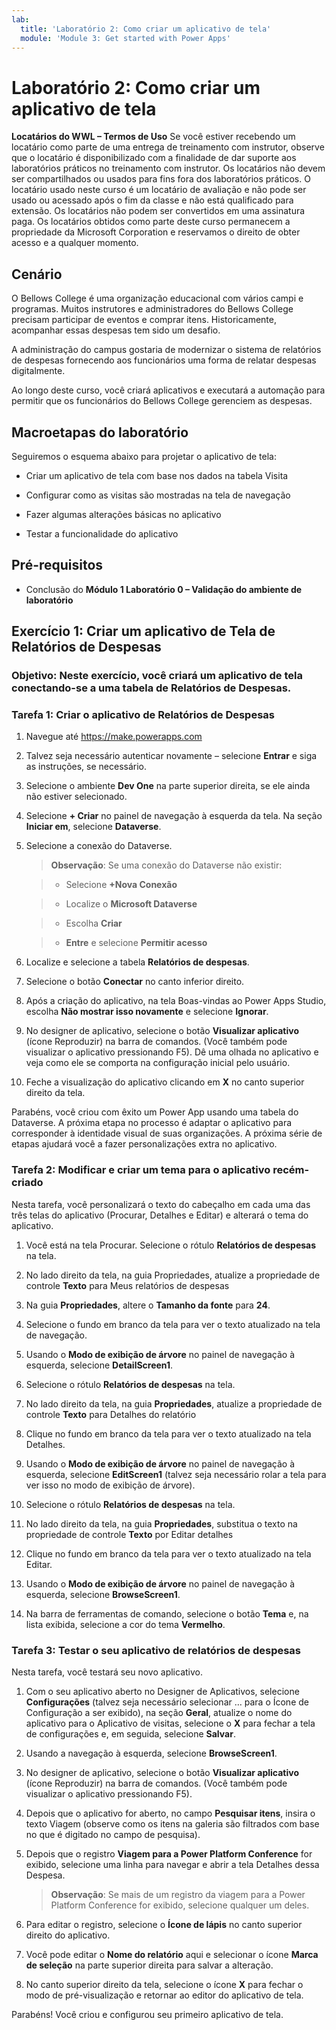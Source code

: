 ```yaml
---
lab:
  title: 'Laboratório 2: Como criar um aplicativo de tela'
  module: 'Module 3: Get started with Power Apps'
---
```


# Laboratório 2: Como criar um aplicativo de tela

**Locatários do WWL – Termos de Uso** Se você estiver recebendo um locatário como parte de uma entrega de treinamento com instrutor, observe que o locatário é disponibilizado com a finalidade de dar suporte aos laboratórios práticos no treinamento com instrutor. Os locatários não devem ser compartilhados ou usados para fins fora dos laboratórios práticos. O locatário usado neste curso é um locatário de avaliação e não pode ser usado ou acessado após o fim da classe e não está qualificado para extensão. Os locatários não podem ser convertidos em uma assinatura paga. Os locatários obtidos como parte deste curso permanecem a propriedade da Microsoft Corporation e reservamos o direito de obter acesso e a qualquer momento. 

## Cenário

O Bellows College é uma organização educacional com vários campi e programas. Muitos instrutores e administradores do Bellows College precisam participar de eventos e comprar itens. Historicamente, acompanhar essas despesas tem sido um desafio. 

A administração do campus gostaria de modernizar o sistema de relatórios de despesas fornecendo aos funcionários uma forma de relatar despesas digitalmente. 

Ao longo deste curso, você criará aplicativos e executará a automação para permitir que os funcionários do Bellows College gerenciem as despesas. 


## Macroetapas do laboratório

Seguiremos o esquema abaixo para projetar o aplicativo de tela:

- Criar um aplicativo de tela com base nos dados na tabela Visita

- Configurar como as visitas são mostradas na tela de navegação

- Fazer algumas alterações básicas no aplicativo

- Testar a funcionalidade do aplicativo

## Pré-requisitos

- Conclusão do **Módulo 1 Laboratório 0 – Validação do ambiente de laboratório**

## Exercício 1: Criar um aplicativo de Tela de Relatórios de Despesas

### Objetivo: Neste exercício, você criará um aplicativo de tela conectando-se a uma tabela de Relatórios de Despesas.

### Tarefa 1: Criar o aplicativo de Relatórios de Despesas

1. Navegue até https://make.powerapps.com

1. Talvez seja necessário autenticar novamente – selecione **Entrar** e siga as instruções, se necessário.

1. Selecione o ambiente **Dev One** na parte superior direita, se ele ainda não estiver selecionado.

1. Selecione **+ Criar** no painel de navegação à esquerda da tela. Na seção **Iniciar em**, selecione **Dataverse**.

1. Selecione a conexão do Dataverse.

    >**Observação**: Se uma conexão do Dataverse não existir:

    >   - Selecione **+Nova Conexão**

    >   - Localize o **Microsoft Dataverse**

    >   - Escolha **Criar**

    >   - **Entre** e selecione **Permitir acesso**

1. Localize e selecione a tabela **Relatórios de despesas**.

1. Selecione o botão **Conectar** no canto inferior direito.

1. Após a criação do aplicativo, na tela Boas-vindas ao Power Apps Studio, escolha **Não mostrar isso novamente** e selecione **Ignorar**.

1. No designer de aplicativo, selecione o botão **Visualizar aplicativo** (ícone Reproduzir) na barra de comandos. (Você também pode visualizar o aplicativo pressionando F5). Dê uma olhada no aplicativo e veja como ele se comporta na configuração inicial pelo usuário.

1. Feche a visualização do aplicativo clicando em **X** no canto superior direito da tela.

Parabéns, você criou com êxito um Power App usando uma tabela do Dataverse. A próxima etapa no processo é adaptar o aplicativo para corresponder à identidade visual de suas organizações. A próxima série de etapas ajudará você a fazer personalizações extra no aplicativo.

### Tarefa 2: Modificar e criar um tema para o aplicativo recém-criado

Nesta tarefa, você personalizará o texto do cabeçalho em cada uma das três telas do aplicativo (Procurar, Detalhes e Editar) e alterará o tema do aplicativo.

1. Você está na tela Procurar. Selecione o rótulo **Relatórios de despesas** na tela.

1. No lado direito da tela, na guia Propriedades, atualize a propriedade de controle **Texto** para Meus relatórios de despesas

1. Na guia **Propriedades**, altere o **Tamanho da fonte** para **24**.

1. Selecione o fundo em branco da tela para ver o texto atualizado na tela de navegação.

1. Usando o **Modo de exibição de árvore** no painel de navegação à esquerda, selecione **DetailScreen1**.

1. Selecione o rótulo **Relatórios de despesas** na tela.

1. No lado direito da tela, na guia **Propriedades**, atualize a propriedade de controle **Texto** para Detalhes do relatório

1. Clique no fundo em branco da tela para ver o texto atualizado na tela Detalhes.

1. Usando o **Modo de exibição de árvore** no painel de navegação à esquerda, selecione **EditScreen1** (talvez seja necessário rolar a tela para ver isso no modo de exibição de árvore).

1. Selecione o rótulo **Relatórios de despesas** na tela.

1. No lado direito da tela, na guia **Propriedades**, substitua o texto na propriedade de controle **Texto** por Editar detalhes

1. Clique no fundo em branco da tela para ver o texto atualizado na tela Editar.

1. Usando o **Modo de exibição de árvore** no painel de navegação à esquerda, selecione **BrowseScreen1**.

1. Na barra de ferramentas de comando, selecione o botão **Tema** e, na lista exibida, selecione a cor do tema **Vermelho**.

### Tarefa 3: Testar o seu aplicativo de relatórios de despesas

Nesta tarefa, você testará seu novo aplicativo.

1. Com o seu aplicativo aberto no Designer de Aplicativos, selecione **Configurações** (talvez seja necessário selecionar … para o Ícone de Configuração a ser exibido), na seção **Geral**, atualize o nome do aplicativo para o Aplicativo de visitas, selecione o **X** para fechar a tela de configurações e, em seguida, selecione **Salvar**.

1. Usando a navegação à esquerda, selecione **BrowseScreen1**.

1. No designer de aplicativo, selecione o botão **Visualizar aplicativo** (ícone Reproduzir) na barra de comandos. (Você também pode visualizar o aplicativo pressionando F5).

1. Depois que o aplicativo for aberto, no campo **Pesquisar itens**, insira o texto Viagem (observe como os itens na galeria são filtrados com base no que é digitado no campo de pesquisa).

1. Depois que o registro **Viagem para a Power Platform Conference** for exibido, selecione uma linha para navegar e abrir a tela Detalhes dessa Despesa.
 
    >**Observação**: Se mais de um registro da viagem para a Power Platform Conference for exibido, selecione qualquer um deles.

1. Para editar o registro, selecione o **Ícone de lápis** no canto superior direito do aplicativo.

1. Você pode editar o **Nome do relatório** aqui e selecionar o ícone **Marca de seleção** na parte superior direita para salvar a alteração.

1. No canto superior direito da tela, selecione o ícone **X** para fechar o modo de pré-visualização e retornar ao editor do aplicativo de tela.

Parabéns! Você criou e configurou seu primeiro aplicativo de tela.

 
